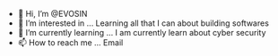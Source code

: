 - 👋 Hi, I’m @EVOSIN
- 👀 I’m interested in ... Learning all that I can about building softwares 
- 🌱 I’m currently learning ... I am currently learn about cyber security 
- 📫 How to reach me ... Email 

<!---
EVOSIN/EVOSIN is a ✨ special ✨ repository because its `README.md` (this file) appears on your GitHub profile.
You can click the Preview link to take a look at your changes.
--->
